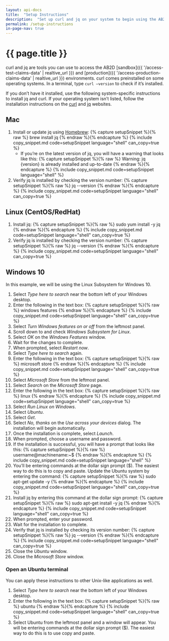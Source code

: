 ```yaml
---
layout: api-docs
title:  "Setup Instructions"
description:  "Set up curl and jq on your system to begin using the AB2D Medicare API and access your enrollees’ claims data."
permalink: /setup-instructions
in-page-nav: true
---
```


# {{ page.title }}

curl and jq are tools you can use to access the AB2D [sandbox]({{ '/access-test-claims-data' | realtive_url }}) and [production]({{ '/access-production-claims-data' | realtive_url }}) environments. curl comes preinstalled on some operating systems. In a terminal, type `curl –version` to check if it’s installed.

If you don’t have it installed, use the following system-specific instructions to install jq and curl. If your operating system isn’t listed, follow the installation instructions on the [curl](https://curl.se/) and [jq](https://jqlang.github.io/jq/) websites.

## Mac 

<ol>
    <li>
        Install or update jq using <a href="(https://brew.sh/)">Homebrew</a>:
{% capture setupSnippet %}{% raw %}
brew install jq        
{% endraw %}{% endcapture %}
{% include copy_snippet.md code=setupSnippet language="shell" can_copy=true %}
        <ul>
            <li>
        If you’re on the latest version of jq, you will have a warning that looks like this:
{% capture setupSnippet %}{% raw %}
Warning: jq {version} is already installed and up-to-date        
{% endraw %}{% endcapture %}
{% include copy_snippet.md code=setupSnippet language="shell" %}
            </li>
        </ul>
    </li>
    <li>
        Verify jq is installed by checking the version number:
{% capture setupSnippet %}{% raw %}
jq --version       
{% endraw %}{% endcapture %}
{% include copy_snippet.md code=setupSnippet language="shell" can_copy=true %}
    </li>
</ol>

## Linux (CentOS/RedHat)

<ol>
    <li>
        Install jq:
{% capture setupSnippet %}{% raw %}
sudo yum install -y jq
{% endraw %}{% endcapture %}
{% include copy_snippet.md code=setupSnippet language="shell" can_copy=true %}
    </li>
    <li>
        Verify jq is installed by checking the version number:
{% capture setupSnippet %}{% raw %}
jq --version       
{% endraw %}{% endcapture %}
{% include copy_snippet.md code=setupSnippet language="shell" can_copy=true %}
    </li>
</ol>

## Windows 10 

In this example, we will be using the Linux Subsystem for Windows 10.

<ol>
    <li>Select <em>Type here to search</em> near the bottom left of your Windows desktop.</li>
    <li>Enter the following in the text box:
{% capture setupSnippet %}{% raw %}
windows features
{% endraw %}{% endcapture %}
{% include copy_snippet.md code=setupSnippet language="shell" can_copy=true %}
    </li>
    <li>Select <em>Turn Windows features on or off</em> from the leftmost panel.</li>
    <li>Scroll down to and check <em>Windows Subsystem for Linux</em>.</li>
    <li>Select <em>OK</em> on the <em>Windows Features</em> window.</li>
    <li>Wait for the changes to complete.</li>
    <li>When prompted, select <em>Restart now</em>.</li>
    <li>Select <em>Type here to search</em> again.</li>
    <li>Enter the following in the text box:
{% capture setupSnippet %}{% raw %}
microsoft store
{% endraw %}{% endcapture %}
{% include copy_snippet.md code=setupSnippet language="shell" can_copy=true %}
    </li>
    <li>Select <em>Microsoft Store</em> from the leftmost panel.</li>
    <li>Select <em>Search</em> on the <em>Microsoft Store</em> page.</li>
    <li>Enter the following in the text box:
{% capture setupSnippet %}{% raw %}
linux
{% endraw %}{% endcapture %}
{% include copy_snippet.md code=setupSnippet language="shell" can_copy=true %}
    </li>
    <li>Select <em>Run Linux on Windows</em>.</li>
    <li>Select <em>Ubuntu</em>.</li>
    <li>Select <em>Get</em>.</li>
    <li>Select <em>No, thanks</em> on the <em>Use across your devices</em> dialog. The installation will begin automatically.</li>
    <li>Once the installation is complete, select <em>Launch</em>.</li>
    <li>When prompted, choose a username and password.</li>
    <li>If the installation is successful, you will have a prompt that looks like this:
{% capture setupSnippet %}{% raw %}
username@machinename:~$
{% endraw %}{% endcapture %}
{% include copy_snippet.md code=setupSnippet language="shell" %}
    </li>
    <li>You’ll be entering commands at the dollar sign prompt ($). The easiest way to do this is to copy and paste. Update the Ubuntu system by entering the command:
{% capture setupSnippet %}{% raw %}
sudo apt-get update -y
{% endraw %}{% endcapture %}
{% include copy_snippet.md code=setupSnippet language="shell" can_copy=true %}
    </li>
    <li>Install jq by entering this command at the dollar sign prompt:
{% capture setupSnippet %}{% raw %}
sudo apt-get install -y jq
{% endraw %}{% endcapture %}
{% include copy_snippet.md code=setupSnippet language="shell" can_copy=true %}
    </li>
    <li>When prompted, enter your password.</li>
    <li>Wait for the installation to complete.</li>
    <li>Verify that jq is installed by checking its version number:
{% capture setupSnippet %}{% raw %}
jq --version
{% endraw %}{% endcapture %}
{% include copy_snippet.md code=setupSnippet language="shell" can_copy=true %}
    </li>
    <li>Close the <em>Ubuntu</em> window.</li>
    <li>Close the <em>Microsoft Store</em> window.</li>
</ol>

### Open an Ubuntu terminal

You can apply these instructions to other Unix-like applications as well.

<ol>
    <li>Select <em>Type here to search</em> near the bottom left of your Windows desktop.</li>
    <li>Enter the following in the text box:
{% capture setupSnippet %}{% raw %}
ubuntu
{% endraw %}{% endcapture %}
{% include copy_snippet.md code=setupSnippet language="shell" can_copy=true %}
    </li>
    <li>
        Select Ubuntu from the leftmost panel and a window will appear. You will be entering commands at the dollar sign prompt ($). The easiest way to do this is to use copy and paste.
    </li>
</ol>
